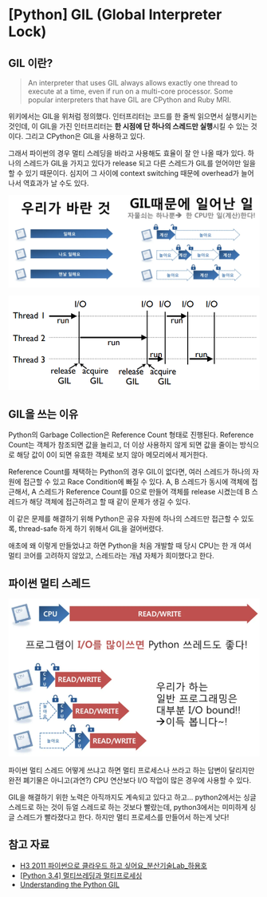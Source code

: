 # [Python] GIL (Global Interpreter Lock)



## GIL 이란?

> An interpreter that uses GIL always allows exactly one thread to execute at a time, even if run on a multi-core processor. Some popular interpreters that have GIL are CPython and Ruby MRI.

위키에서는 GIL을 위처럼 정의했다. 인터프리터는 코드를 한 줄씩 읽으면서 실행시키는 것인데, 이 GIL을 가진 인터프리터는 **한 시점에 단 하나의 스레드만 실행**시킬 수 있는 것이다. 그리고 CPython은 GIL을 사용하고 있다.

그래서 파이썬의 경우 멀티 스레딩을 바라고 사용해도 효율이 잘 안 나올 때가 있다. 하나의 스레드가 GIL을 가지고 있다가 release 되고 다른 스레드가 GIL를 얻어야만 일을 할 수 있기 때문이다. 심지어 그 사이에 context switching 때문에 overhead가 늘어나서 역효과가 날 수도 있다. 

![image-20220316011750895](GIL.assets/image-20220316011750895.png)

![image-20220316010013567](GIL.assets/image-20220316010013567.png)

## GIL을 쓰는 이유

Python의 Garbage Collection은 Reference Count 형태로 진행된다. Reference Count는 객체가 참조되면 값을 늘리고, 더 이상 사용하지 않게 되면 값을 줄이는 방식으로 해당 값이 0이 되면 유효한 객체로 보지 않아 메모리에서 제거한다.

Reference Count를 채택하는 Python의 경우 GIL이 없다면, 여러 스레드가 하나의 자원에 접근할 수 있고 Race Condition에 빠질 수 있다. A, B 스레드가 동시에 객체에 접근해서, A 스레드가 Reference Count를 0으로 만들어 객체를 release 시켰는데 B 스레드가 해당 객체에 접근하려고 할 때 같이 문제가 생길 수 있다.

이 같은 문제를 해결하기 위해 Python은 공유 자원에 하나의 스레드만 접근할 수 있도록, thread-safe 하게 하기 위해서 GIL을 걸어버렸다.

애초에 왜 이렇게 만들었냐고 하면 Python을 처음 개발할 때 당시 CPU는 한 개 여서 멀티 코어를 고려하지 않았고, 스레드라는 개념 자체가 희미했다고 한다.



## 파이썬 멀티 스레드

<img src="GIL.assets/image-20220316015053572.png" alt="image-20220316015053572" style="zoom:80%;" />



파이썬 멀티 스레드 어떻게 쓰냐고 하면 멀티 프로세스나 쓰라고 하는 답변이 달리지만 완전 폐기물은 아니고(과연?) CPU 연산보다 I/O 작업이 많은 경우에 사용할 수 있다.

GIL을 해결하기 위한 노력은 아직까지도 계속되고 있다고 하고... python2에서는 싱글 스레드로 하는 것이 듀얼 스레드로 하는 것보다 빨랐는데, python3에서는 미미하게 싱글 스레드가 빨라졌다고 한다. 하지만 멀티 프로세스를 만들어서 하는게 낫다!





## 참고 자료

- [H3 2011 파이썬으로 클라우드 하고 싶어요_분산기술Lab_하용호](https://www.slideshare.net/kthcorp/h32011c6pythonandcloud-111205023210phpapp02?from_m_app=ios)
- [[Python 3.4] 멀티쓰레딩과 멀티프로세싱](https://mydb.tistory.com/245)
- [Understanding the Python GIL](https://dabeaz.com/python/UnderstandingGIL.pdf)